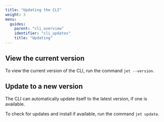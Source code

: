 ```yaml
---
title: "Updating the CLI"
weight: 3
menu:
  guides:
    parent: "cli_overview"
    identifier: "cli_updates"
    title: "Updating"
---
```


## View the current version
To view the current version of the CLI, run the command `jet --version`.

## Update to a new version
The CLI can automatically update itself to the latest version, if one is available.

To check for updates and install if available, run the command `jet update`.